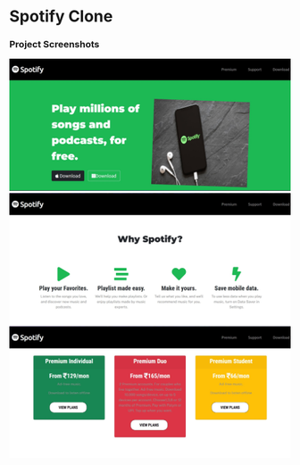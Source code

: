 # Spotify Clone
### Project Screenshots
![altt](https://github.com/Bhagwanbansal/Spotify/blob/master/1.jpg?raw=true)
<br>
![altt](https://github.com/Bhagwanbansal/Spotify/blob/master/2.jpg?raw=true)
<br>
![altt](https://github.com/Bhagwanbansal/Spotify/blob/master/3.jpg?raw=true)

